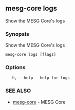 ## mesg-core logs

Show the MESG Core's logs

### Synopsis

Show the MESG Core's logs

```
mesg-core logs [flags]
```

### Options

```
  -h, --help   help for logs
```

### SEE ALSO

* [mesg-core](mesg-core.md)	 - MESG Core

